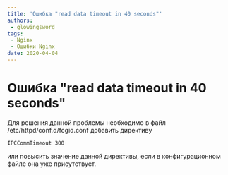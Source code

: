 ```yaml
---
title: 'Ошибка "read data timeout in 40 seconds"'
authors: 
 - glowingsword
tags:
 - Nginx
 - Ошибки Nginx
date: 2020-04-04
---
```

# Ошибка "read data timeout in 40 seconds"
Для решения данной проблемы необходимо в файл /etc/httpd/conf.d/fcgid.conf добавить директиву

``` apacheconf
IPCCommTimeout 300
```
или повысить значение данной директивы, если в конфигурационном файле
она уже присутствует.
